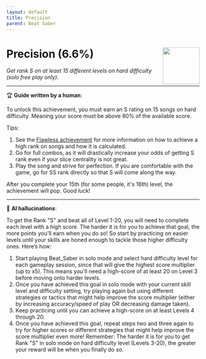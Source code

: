 ```yaml
---
layout: default
title: Precision
parent: Beat Saber
---
```


# Precision (6.6%) <img align="right" src="https://cdn.cloudflare.steamstatic.com/steamcommunity/public/images/apps/620980/eb4594348846e9fb52bc8ee0f94d252c8a1d1677.jpg" width="96" height="96">

_Get rank S on at least 15 different levels on hard difficulty (solo free play only)._

---

:trophy: **Guide written by a human**:

To unlock this achievement, you must earn an S rating on 15 songs on hard difficulty. Meaning your score must be above 80% of the available score.

Tips:
1. See the [Flawless achievement](Flawless.md) for more information on how to achieve a high rank on songs and how it is calculated.
2. Go for full combos, as it will drastically increase your odds of getting S rank even if your slice centrality is not great.
3. Play the song and strive for perfection. If you are comfortable with the game, go for SS rank directly so that S will come along the way.

After you complete your 15th (for some people, it's 16th) level, the achievement will pop. Good luck!

---

:robot: **AI hallucinations**:

To get the Rank "S" and beat all of Level 1-20, you will need to complete each level with a high score. The harder it is for you to achieve that goal, the more points you'll earn when you do so! So start by practicing on easier levels until your skills are honed enough to tackle those higher difficulty ones. Here’s how: 
1) Start playing Beat_Saber in solo mode and select hard difficulty level for each gameplay session, since that will give the highest score multiplier (up to x5). This means you'll need a high-score of at least 20 on Level 3 before moving onto harder levels.
2) Once you have achieved this goal in solo mode with your current skill level and difficulty setting, try playing again but using different strategies or tactics that might help improve the score multiplier (either by increasing accuracy/speed of play OR decreasing damage taken). 
3) Keep practicing until you can achieve a high-score on at least Levels 4 through 20.
4) Once you have achieved this goal, repeat steps two and three again to try for higher scores or different strategies that might help improve the score multiplier even more! Remember: The harder it is for you to get Rank "S" in solo mode on hard difficulty level (Levels 3-20), the greater your reward will be when you finally do so.
